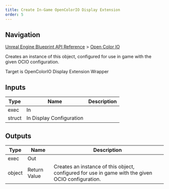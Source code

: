 ```yaml
---
title: Create In-Game OpenColorIO Display Extension
order: 5
---
```

## Navigation

[Unreal Engine Blueprint API Reference](https://dev.epicgames.com/documentation/en-us/unreal-engine/BlueprintAPI) > [Open Color IO](https://dev.epicgames.com/documentation/en-us/unreal-engine/BlueprintAPI/OpenColorIO)

Creates an instance of this object, configured for use in game with the given OCIO configuration.

Target is OpenColorIO Display Extension Wrapper

## Inputs

| Type | Name | Description |
| --- | --- | --- |
| exec | In |  |
| struct | In Display Configuration |  |

## Outputs

| Type | Name | Description |
| --- | --- | --- |
| exec | Out |  |
| object | Return Value | Creates an instance of this object, configured for use in game with the given OCIO configuration. |

